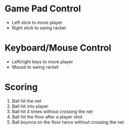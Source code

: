 # Game Pad Control #
  * Left stick to move player
  * Right stick to swing racket

# Keyboard/Mouse Control #
  * Left/right keys to move player
  * Mouse to swing racket

# Scoring #
  1. Ball hit the net
  1. Ball hit into player
  1. Ball hit 4 times without crossing the net
  1. Ball hit the floor after a player shot
  1. Ball bounce on the floor twice without crossing the net